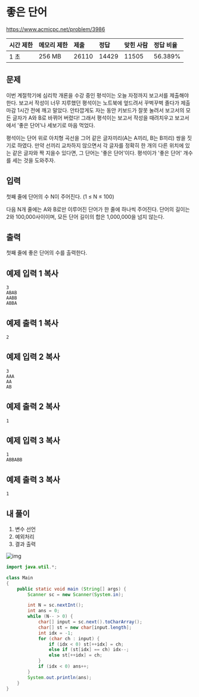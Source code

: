 # 좋은 단어 

https://www.acmicpc.net/problem/3986 

| 시간 제한 | 메모리 제한 | 제출  | 정답  | 맞힌 사람 | 정답 비율 |
| :-------- | :---------- | :---- | :---- | :-------- | :-------- |
| 1 초      | 256 MB      | 26110 | 14429 | 11505     | 56.389%   |

## 문제

이번 계절학기에 심리학 개론을 수강 중인 평석이는 오늘 자정까지 보고서를 제출해야 한다. 보고서 작성이 너무 지루했던 평석이는 노트북에 엎드려서 꾸벅꾸벅 졸다가 제출 마감 1시간 전에 깨고 말았다. 안타깝게도 자는 동안 키보드가 잘못 눌려서 보고서의 모든 글자가 A와 B로 바뀌어 버렸다! 그래서 평석이는 보고서 작성을 때려치우고 보고서에서 '좋은 단어'나 세보기로 마음 먹었다.

평석이는 단어 위로 아치형 곡선을 그어 같은 글자끼리(A는 A끼리, B는 B끼리) 쌍을 짓기로 하였다. 만약 선끼리 교차하지 않으면서 각 글자를 정확히 한 개의 다른 위치에 있는 같은 글자와 짝 지을수 있다면, 그 단어는 '좋은 단어'이다. 평석이가 '좋은 단어' 개수를 세는 것을 도와주자.

## 입력

첫째 줄에 단어의 수 N이 주어진다. (1 ≤ N ≤ 100)

다음 N개 줄에는 A와 B로만 이루어진 단어가 한 줄에 하나씩 주어진다. 단어의 길이는 2와 100,000사이이며, 모든 단어 길이의 합은 1,000,000을 넘지 않는다.

## 출력

첫째 줄에 좋은 단어의 수를 출력한다.

## 예제 입력 1 복사

```
3
ABAB
AABB
ABBA
```

## 예제 출력 1 복사

```
2
```

## 예제 입력 2 복사

```
3
AAA
AA
AB
```

## 예제 출력 2 복사

```
1
```

## 예제 입력 3 복사

```
1
ABBABB
```

## 예제 출력 3 복사

```
1
```



## 내 풀이

1. 변수 선언
2. 예외처리
3. 결과 출력

![img](https://postfiles.pstatic.net/MjAyNDA5MDJfNzgg/MDAxNzI1Mjg3Mzk1OTE5.ZNTRfpkaiFpfHN9VH-MmaTklkK3rGxitwX90nEUwIcEg.G5hbZN-GPTgU0ShlO6G4ufwVNboHckofIgaPVHo8D4Ug.PNG/image.png?type=w773)

```java
import java.util.*;

class Main
{
    public static void main (String[] args) {
        Scanner sc = new Scanner(System.in);

        int N = sc.nextInt();
        int ans = 0;
        while (N-- > 0) {
            char[] input = sc.next().toCharArray();
            char[] st = new char[input.length];
            int idx = -1;
            for (char ch : input) {
                if (idx < 0) st[++idx] = ch;
                else if (st[idx] == ch) idx--;
                else st[++idx] = ch;
            }
            if (idx < 0) ans++;
        }
        System.out.println(ans);
    }
}
```

